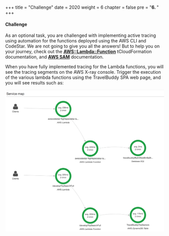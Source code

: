 +++
title = "Challenge"
date = 2020
weight = 6
chapter = false
pre = "<b>6. </b>"
+++
#### Challenge

As an optional task, you are challenged with implementing active tracing using automation for the functions deployed using the AWS CLI and CodeStar. We are not going to give you all the answers! But to help you on your journey, check out the [**AWS::Lambda::Function**](http://docs.aws.amazon.com/AWSCloudFormation/latest/UserGuide/aws-resource-lambda-function.html) tCloudFormation documentation, and [**AWS SAM**](https://github.com/awslabs/serverless-application-model/blob/master/versions/2016-10-31.md) documentation.

When you have fully implemented tracing for the Lambda functions, you will see the tracing segments on the AWS X-ray console. Trigger the execution of the various lambda functions using the TravelBuddy SPA web page, and you will see results such as:

![Challenge](/images/6-challenge/challenge-001.png?featherlight=false&width=90pc)